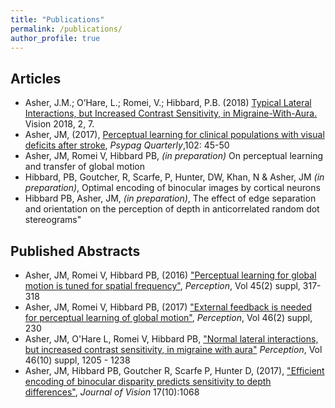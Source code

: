 ```yaml
---
title: "Publications"
permalink: /publications/
author_profile: true
---
```



## Articles
*  Asher, J.M.; O’Hare, L.; Romei, V.; Hibbard, P.B. (2018) [Typical Lateral Interactions, but Increased Contrast Sensitivity, in Migraine-With-Aura.](http://www.mdpi.com/2411-5150/2/1/7) Vision 2018, 2, 7. 
* Asher, JM, (2017), [Perceptual learning for clinical populations with visual deficits after stroke](http://www.psypag.co.uk/wp-content/uploads/2013/06/PsyPag-102.pdf#page=47), *Psypag Quarterly*,102: 45-50
*  Asher, JM, Romei V, Hibbard PB, *(in preparation)* On perceptual learning and transfer of global motion  
* Hibbard, PB, Goutcher, R, Scarfe, P, Hunter, DW, Khan, N & Asher, JM *(in preparation)*, Optimal encoding of binocular images by cortical neurons
* Hibbard PB, Asher, JM, *(in preparation)*, The effect of edge separation and orientation on the perception of depth in anticorrelated random dot stereograms" 


## Published Abstracts

* Asher, JM, Romei V, Hibbard PB, (2016) ["Perceptual learning for global motion is tuned for spatial frequency"](https://doi.org/10.1177/0301006616671273), *Perception*, Vol 45(2) suppl, 317-318
* Asher, JM, Romei V, Hibbard PB, (2017) ["External feedback is needed for perceptual learning of global motion"](https://doi.org/10.1177/0301006616674873), *Perception*, Vol 46(2) suppl, 230
* Asher, JM, O'Hare L, Romei V, Hibbard PB, ["Normal lateral interactions, but increased contrast sensitivity, in migraine with aura"](http://journals.sagepub.com/doi/abs/10.1177/0301006617710756)  *Perception*, Vol 46(10) suppl, 1205 - 1238 
* Asher, JM,  Hibbard PB, Goutcher R, Scarfe P, Hunter D, (2017), ["Efficient encoding of binocular disparity predicts sensitivity to depth differences"](http://jov.arvojournals.org/article.aspx?articleid=2651940), *Journal of Vision* 17(10):1068


